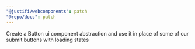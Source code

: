```yaml
---
"@justifi/webcomponents": patch
"@repo/docs": patch
---
```


Create a Button ui component abstraction and use it in place of some of our submit buttons with loading states
